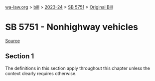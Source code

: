 [wa-law.org](/) > [bill](/bill/) > [2023-24](/bill/2023-24/) > [SB 5751](/bill/2023-24/sb/5751/) > [Original Bill](/bill/2023-24/sb/5751/1/)

# SB 5751 - Nonhighway vehicles

[Source](http://lawfilesext.leg.wa.gov/biennium/2023-24/Pdf/Bills/Senate%20Bills/5751.pdf)

## Section 1
The definitions in this section apply throughout this chapter unless the context clearly requires otherwise.
